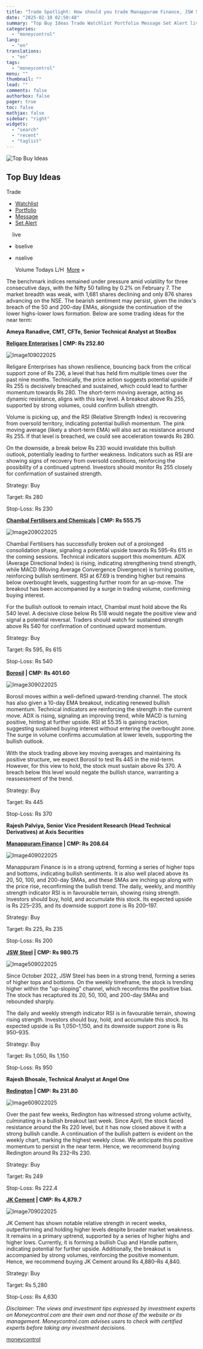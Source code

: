 ```yaml
---
title: "Trade Spotlight: How should you trade Manappuram Finance, JSW Steel, Religare Enterprises, JK Cement, Chambal Fertilisers, and other on February 10?"
date: "2025-02-10 02:50:48"
summary: "Top Buy Ideas Trade Watchlist Portfolio Message Set Alert livebselivenselive Volume Todays L/H More × The benchmark indices remained under pressure amid volatility for three consecutive days, with the Nifty 50 falling by 0.2% on February 7. The market breadth was weak, with 1,681 shares declining and only 876 shares..."
categories:
  - "moneycontrol"
lang:
  - "en"
translations:
  - "en"
tags:
  - "moneycontrol"
menu: ""
thumbnail: ""
lead: ""
comments: false
authorbox: false
pager: true
toc: false
mathjax: false
sidebar: "right"
widgets:
  - "search"
  - "recent"
  - "taglist"
---
```


![Top Buy Ideas](//stat1.moneycontrol.com/mcnews//images/grey_bg.gif "Top Buy Ideas")

Top Buy Ideas
-------------

  


  Trade

* [Watchlist](javascript:void(0);)
* [Portfolio](javascript:void(0);)
* [Message](javascript:void(0);)
* [Set Alert](javascript:void(0);)

      live

* bselive
* nselive

    Volume  Todays L/H    ![]()   [More](javascript:void(0))   × 

The benchmark indices remained under pressure amid volatility for three consecutive days, with the Nifty 50 falling by 0.2% on February 7. The market breadth was weak, with 1,681 shares declining and only 876 shares advancing on the NSE. The bearish sentiment may persist, given the index's breach of the 50 and 200-day EMAs, alongside the continuation of the lower highs-lower lows formation. Below are some trading ideas for the near term:

**Ameya Ranadive, CMT, CFTe, Senior Technical Analyst at StoxBox**

**[Religare Enterprises](https://www.moneycontrol.com/india/stockpricequote/finance-investments/religareenterprises/RE09) | CMP: Rs 252.80**

![Image109022025](https://images.moneycontrol.com/static-mcnews/2025/02/20250209184115_Image109022025.jpg)

Religare Enterprises has shown resilience, bouncing back from the critical support zone of Rs 236, a level that has held firm multiple times over the past nine months. Technically, the price action suggests potential upside if Rs 255 is decisively breached and sustained, which could lead to further momentum towards Rs 280. The short-term moving average, acting as dynamic resistance, aligns with this key level. A breakout above Rs 255, supported by strong volumes, could confirm bullish strength.

Volume is picking up, and the RSI (Relative Strength Index) is recovering from oversold territory, indicating potential bullish momentum. The pink moving average (likely a short-term EMA) will also act as resistance around Rs 255. If that level is breached, we could see acceleration towards Rs 280.

On the downside, a break below Rs 230 would invalidate this bullish outlook, potentially leading to further weakness. Indicators such as RSI are showing signs of recovery from oversold conditions, reinforcing the possibility of a continued uptrend. Investors should monitor Rs 255 closely for confirmation of sustained strength.

Strategy: Buy

Target: Rs 280

Stop-Loss: Rs 230

**[Chambal Fertilisers and Chemicals](https://www.moneycontrol.com/india/stockpricequote/fertilisers/chambalfertiliserschemicals/CFC) | CMP: Rs 555.75**

![Image209022025](https://images.moneycontrol.com/static-mcnews/2025/02/20250209184158_Image209022025.jpg)

Chambal Fertilisers has successfully broken out of a prolonged consolidation phase, signaling a potential upside towards Rs 595–Rs 615 in the coming sessions. Technical indicators support this momentum. ADX (Average Directional Index) is rising, indicating strengthening trend strength, while MACD (Moving Average Convergence Divergence) is turning positive, reinforcing bullish sentiment. RSI at 67.69 is trending higher but remains below overbought levels, suggesting further room for an up-move. The breakout has been accompanied by a surge in trading volume, confirming buying interest.

For the bullish outlook to remain intact, Chambal must hold above the Rs 540 level. A decisive close below Rs 518 would negate the positive view and signal a potential reversal. Traders should watch for sustained strength above Rs 540 for confirmation of continued upward momentum.

Strategy: Buy

Target: Rs 595, Rs 615

Stop-Loss: Rs 540

**[Borosil](https://www.moneycontrol.com/india/stockpricequote/glassglass-products/borosil/BL04) | CMP: Rs 401.60**

![Image309022025](https://images.moneycontrol.com/static-mcnews/2025/02/20250209184234_Image309022025.jpg)

Borosil moves within a well-defined upward-trending channel. The stock has also given a 10-day EMA breakout, indicating renewed bullish momentum. Technical indicators are reinforcing the strength in the current move. ADX is rising, signaling an improving trend, while MACD is turning positive, hinting at further upside. RSI at 55.35 is gaining traction, suggesting sustained buying interest without entering the overbought zone. The surge in volume confirms accumulation at lower levels, supporting the bullish outlook.

With the stock trading above key moving averages and maintaining its positive structure, we expect Borosil to test Rs 445 in the mid-term. However, for this view to hold, the stock must sustain above Rs 370. A breach below this level would negate the bullish stance, warranting a reassessment of the trend.

Strategy: Buy

Target: Rs 445

Stop-Loss: Rs 370

**Rajesh Palviya, Senior Vice President Research (Head Technical Derivatives) at Axis Securities**

**[Manappuram Finance](https://www.moneycontrol.com/india/stockpricequote/finance-leasinghire-purchase/manappuramfinance/MGF01) | CMP: Rs 208.64**

![Image409022025](https://images.moneycontrol.com/static-mcnews/2025/02/20250209184304_Image409022025.jpg)

Manappuram Finance is in a strong uptrend, forming a series of higher tops and bottoms, indicating bullish sentiments. It is also well placed above its 20, 50, 100, and 200-day SMAs, and these SMAs are inching up along with the price rise, reconfirming the bullish trend. The daily, weekly, and monthly strength indicator RSI is in favourable terrain, showing rising strength. Investors should buy, hold, and accumulate this stock. Its expected upside is Rs 225–235, and its downside support zone is Rs 200–197.

Strategy: Buy

Target: Rs 225, Rs 235

Stop-Loss: Rs 200

**[JSW Steel](https://www.moneycontrol.com/india/stockpricequote/steel-large/jswsteel/JSW01) | CMP: Rs 980.75**

![Image509022025](https://images.moneycontrol.com/static-mcnews/2025/02/20250209184333_Image509022025.jpg)

Since October 2022, JSW Steel has been in a strong trend, forming a series of higher tops and bottoms. On the weekly timeframe, the stock is trending higher within the "up-sloping" channel, which reconfirms the positive bias. The stock has recaptured its 20, 50, 100, and 200-day SMAs and rebounded sharply.

The daily and weekly strength indicator RSI is in favourable terrain, showing rising strength. Investors should buy, hold, and accumulate this stock. Its expected upside is Rs 1,050–1,150, and its downside support zone is Rs 950–935.

Strategy: Buy

Target: Rs 1,050, Rs 1,150

Stop-Loss: Rs 950

**Rajesh Bhosale, Technical Analyst at Angel One**

**[Redington](https://www.moneycontrol.com/india/stockpricequote/computers-hardware/redington/RI37) | CMP: Rs 231.80**

![Image609022025](https://images.moneycontrol.com/static-mcnews/2025/02/20250209184409_Image609022025.jpg)

Over the past few weeks, Redington has witnessed strong volume activity, culminating in a bullish breakout last week. Since April, the stock faced resistance around the Rs 220 level, but it has now closed above it with a strong bullish candle. A continuation of the bullish pattern is evident on the weekly chart, marking the highest weekly close. We anticipate this positive momentum to persist in the near term. Hence, we recommend buying Redington around Rs 232–Rs 230.

Strategy: Buy

Target: Rs 249

Stop-Loss: Rs 222.4

**[JK Cement](https://www.moneycontrol.com/india/stockpricequote/cement-major/jkcement/JKC03) | CMP: Rs 4,879.7**

![Image709022025](https://images.moneycontrol.com/static-mcnews/2025/02/20250209184448_Image709022025.jpg)

JK Cement has shown notable relative strength in recent weeks, outperforming and holding higher levels despite broader market weakness. It remains in a primary uptrend, supported by a series of higher highs and higher lows. Currently, it is forming a bullish Cup and Handle pattern, indicating potential for further upside. Additionally, the breakout is accompanied by strong volumes, reinforcing the positive momentum. Hence, we recommend buying JK Cement around Rs 4,880–Rs 4,840.

Strategy: Buy

Target: Rs 5,280

Stop-Loss: Rs 4,630

*Disclaimer: The views and investment tips expressed by investment experts on Moneycontrol.com are their own and not those of the website or its management. Moneycontrol.com advises users to check with certified experts before taking any investment decisions.*

[moneycontrol](https://www.moneycontrol.com/news/business/markets/trade-spotlight-how-should-you-trade-manappuram-finance-jsw-steel-religare-enterprises-jk-cement-chambal-fertilisers-and-other-on-february-10-12935140.html)
